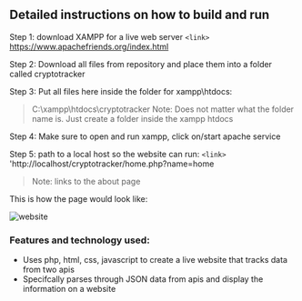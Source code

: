 ## Detailed instructions on how to build and run
Step 1: download XAMPP for a live web server
`<link>`  https://www.apachefriends.org/index.html

Step 2: Download all files from repository and place them into a folder called cryptotracker

Step 3: Put all files here inside the folder for xampp\htdocs:
>C:\xampp\htdocs\cryptotracker
>Note:
>Does not matter what the folder name is. Just create a folder inside the xampp htdocs

Step 4: Make sure to open and run xampp, click on/start apache service

Step 5: path to a local host so the website can run:
`<link>` 'http://localhost/cryptotracker/home.php?name=home
>Note: links to the about page

This is how the page would look like:

![website](https://user-images.githubusercontent.com/89112285/139470708-3b12d2fd-7d86-484a-bbfd-8640b59914da.PNG)

### Features and technology used:

- Uses php, html, css, javascript to create a live website that tracks data from two apis
- Specifcally parses through JSON data from apis and display the information on a website
 
